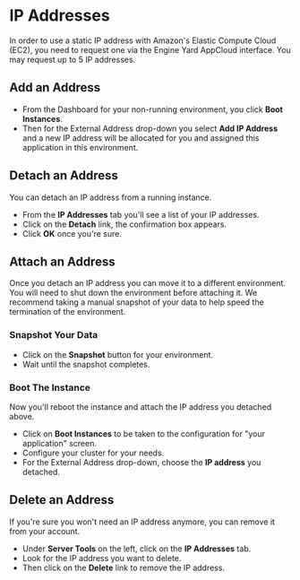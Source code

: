 # IP Addresses

In order to use a static IP address with Amazon's Elastic Compute Cloud (EC2), you need to request one via the Engine Yard AppCloud interface. You may request up to 5 IP addresses.

## Add an Address

  - From the Dashboard for your non-running environment, you click **Boot Instances**.
  - Then for the External Address drop-down you select **Add IP Address** and a new IP address will be allocated for you and assigned this application in this environment.

## Detach an Address

You can detach an IP address from a running instance.

  - From the **IP Addresses** tab you'll see a list of your IP addresses.
  - Click on the **Detach** link, the confirmation box appears.
  - Click **OK** once you're sure.

## Attach an Address

Once you detach an IP address you can move it to a different environment.  You will need to shut down the environment before attaching it.  We recommend taking a manual snapshot of your data to help speed the termination of the environment.

### Snapshot Your Data

  - Click on the **Snapshot** button for your environment.
  - Wait until the snapshot completes.

### Boot The Instance

Now you'll reboot the instance and attach the IP address you detached above.
  - Click on **Boot Instances** to be taken to the configuration for "your application" screen.
  - Configure your cluster for your needs.
  - For the External Address drop-down, choose the **IP address** you detached.

## Delete an Address

If you're sure you won't need an IP address anymore, you can remove it from your account.

  - Under **Server Tools** on the left, click on the **IP Addresses** tab.
  - Look for the IP address you want to delete.  
  - Then click on the **Delete** link to remove the IP address.
